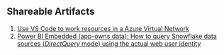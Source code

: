 ## Shareable Artifacts

1. [Use VS Code to work resources in a Azure Virtual Network](./00-vscode-with-az-bastion/README.md)
1. [Power BI Embedded (app-owns data): How to query Snowflake data sources (*DirectQuery* mode) using the actual web user identity](./01-pbie-with-snowflake/README.md)
